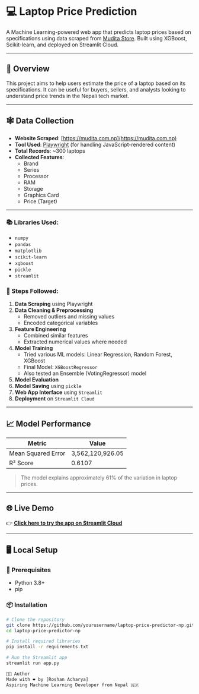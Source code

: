 # 💻 Laptop Price Prediction

A Machine Learning-powered web app that predicts laptop prices based on specifications using data scraped from [Mudita Store](https://mudita.com.np). Built using XGBoost, Scikit-learn, and deployed on Streamlit Cloud.

---

## 🚀 Overview

This project aims to help users estimate the price of a laptop based on its specifications. It can be useful for buyers, sellers, and analysts looking to understand price trends in the Nepali tech market.

---

## 🕸️ Data Collection

- **Website Scraped**: [https://mudita.com.np](https://mudita.com.np)
- **Tool Used**: [Playwright](https://playwright.dev/python/) (for handling JavaScript-rendered content)
- **Total Records**: ~300 laptops
- **Collected Features**:
  - Brand
  - Series
  - Processor
  - RAM
  - Storage
  - Graphics Card
  - Price (Target)

---


### 📚 Libraries Used:
- `numpy`
- `pandas`
- `matplotlib`
- `scikit-learn`
- `xgboost`
- `pickle`
- `streamlit`

### 🔁 Steps Followed:
1. **Data Scraping** using Playwright
2. **Data Cleaning & Preprocessing**
   - Removed outliers and missing values
   - Encoded categorical variables
3. **Feature Engineering**
   - Combined similar features
   - Extracted numerical values where needed
4. **Model Training**
   - Tried various ML models: Linear Regression, Random Forest, XGBoost
   - Final Model: `XGBoostRegressor`
   - Also tested an Ensemble (VotingRegressor) model
5. **Model Evaluation**
6. **Model Saving** using `pickle`
7. **Web App Interface** using `Streamlit`
8. **Deployment** on `Streamlit Cloud`

---

## 📈 Model Performance

| Metric              | Value                     |
|---------------------|---------------------------|
| Mean Squared Error  | 3,562,120,926.05          |
| R² Score            | 0.6107                    |

> The model explains approximately 61% of the variation in laptop prices.

---

## 🌐 Live Demo

👉 **[Click here to try the app on Streamlit Cloud](#)**  


---

## 🖥️ Local Setup

### 🔧 Prerequisites
- Python 3.8+
- pip

### 📦 Installation

```bash
# Clone the repository
git clone https://github.com/yourusername/laptop-price-predictor-np.git
cd laptop-price-predictor-np

# Install required libraries
pip install -r requirements.txt

# Run the Streamlit app
streamlit run app.py

👨‍💻 Author
Made with ❤️ by [Roshan Acharya]
Aspiring Machine Learning Developer from Nepal 🇳🇵
